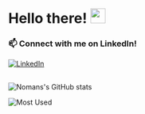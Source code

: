 # Hello there! <img src="https://raw.githubusercontent.com/MartinHeinz/MartinHeinz/master/wave.gif" width="30px">

### 📫 Connect with me on LinkedIn!
[![LinkedIn](https://logos-download.com/wp-content/uploads/2016/03/LinkedIn_Logo_2019.png)](https://www.linkedin.com/in/noman-710/)
##
![Nomans's GitHub stats](https://github-readme-stats.vercel.app/api?username=numahn&theme=dark&show_icons=true)

![Most Used](https://github-readme-stats.vercel.app/api/top-langs/?username=numahn&theme=dark&layout=compact&card_width=445&langs_count=10)

